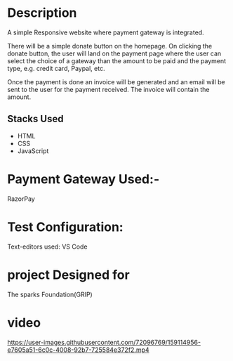 # Description
A simple Responsive website where payment gateway is integrated.

There will be a simple donate button on the homepage. On clicking the donate button, the user will land on the payment page where the user can select the choice of a gateway than the amount to be paid and the payment type, e.g. credit card, Paypal, etc.

Once the payment is done an invoice will be generated and an email will be sent to the user for the payment received. The invoice will contain the amount.


## Stacks Used
* HTML  
* CSS
* JavaScript

# Payment Gateway Used:- 
RazorPay

# Test Configuration:

Text-editors used: VS Code
 
 # project Designed for
  The sparks Foundation(GRIP)

  # video
  https://user-images.githubusercontent.com/72096769/159114956-e7605a51-6c0c-4008-92b7-725584e372f2.mp4